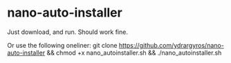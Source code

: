 # nano-auto-installer
Just download, and run. Should work fine.

Or use the following oneliner:
git clone https://github.com/ydrargyros/nano-auto-installer && chmod +x nano_autoinstaller.sh && ./nano_autoinstaller.sh
